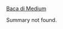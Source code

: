 <!--START_SECTION:medium-->
[Baca di Medium](https://medium.com/@dikaelsaputra/perangkat-jaringan-komputer-e84cc0f6655e?source=rss-272e0aace4a6------2)

Summary not found.
<!--END_SECTION:medium-->
